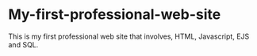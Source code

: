 # My-first-professional-web-site


This is my first professional web site that involves, HTML, Javascript, EJS and SQL. 
